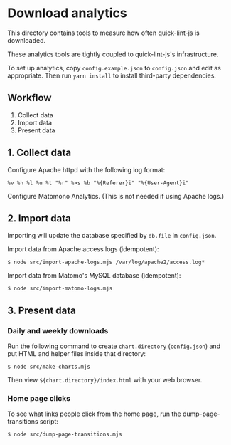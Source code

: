 # Download analytics

This directory contains tools to measure how often quick-lint-js is downloaded.

These analytics tools are tightly coupled to quick-lint-js's infrastructure.

To set up analytics, copy `config.example.json` to `config.json` and edit as
appropriate. Then run `yarn install` to install third-party dependencies.

## Workflow

1. Collect data
2. Import data
3. Present data

## 1. Collect data

Configure Apache httpd with the following log format:

    %v %h %l %u %t "%r" %>s %b "%{Referer}i" "%{User-Agent}i"

Configure Matomono Analytics. (This is not needed if using Apache logs.)

## 2. Import data

Importing will update the database specified by `db.file` in `config.json`.

Import data from Apache access logs (idempotent):

    $ node src/import-apache-logs.mjs /var/log/apache2/access.log*

Import data from Matomo's MySQL database (idempotent):

    $ node src/import-matomo-logs.mjs

## 3. Present data

### Daily and weekly downloads

Run the following command to create `chart.directory` (`config.json`) and put
HTML and helper files inside that directory:

    $ node src/make-charts.mjs

Then view `${chart.directory}/index.html` with your web browser.

### Home page clicks

To see what links people click from the home page, run the dump-page-transitions
script:

    $ node src/dump-page-transitions.mjs
